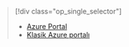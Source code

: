 > [!div class="op_single_selector"]
> * [Azure Portal](../articles/storage/storage-enable-and-view-metrics.md)
> * [Klasik Azure portalı](../articles/storage/storage-enable-and-view-metrics-classic-portal.md)
> 
> 



<!--HONumber=Feb17_HO3-->


